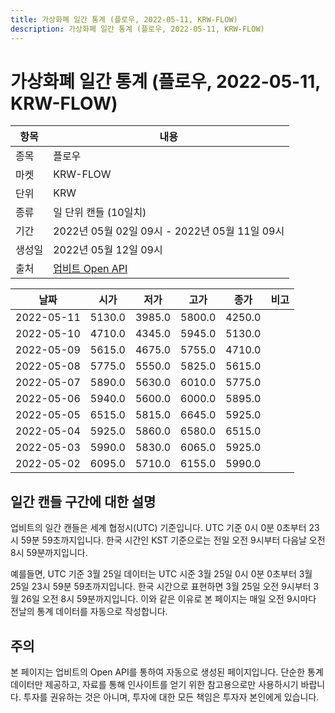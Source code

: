 ```yaml
---
title: 가상화폐 일간 통계 (플로우, 2022-05-11, KRW-FLOW)
description: 가상화폐 일간 통계 (플로우, 2022-05-11, KRW-FLOW)
---
```



가상화폐 일간 통계 (플로우, 2022-05-11, KRW-FLOW)
===

|항목|내용|
|--|--|
|종목|플로우|
|마켓|KRW-FLOW|
|단위|KRW|
|종류|일 단위 캔들 (10일치)|
|기간|2022년 05월 02일 09시 - 2022년 05월 11일 09시|
|생성일|2022년 05월 12일 09시|
|출처|[업비트 Open API](https://docs.upbit.com)|


|날짜|시가|저가|고가|종가|비고|
|--|--|--|--|--|--|
|2022-05-11|5130.0|3985.0|5800.0|4250.0|    |
|2022-05-10|4710.0|4345.0|5945.0|5130.0|    |
|2022-05-09|5615.0|4675.0|5755.0|4710.0|    |
|2022-05-08|5775.0|5550.0|5825.0|5615.0|    |
|2022-05-07|5890.0|5630.0|6010.0|5775.0|    |
|2022-05-06|5940.0|5600.0|6000.0|5895.0|    |
|2022-05-05|6515.0|5815.0|6645.0|5925.0|    |
|2022-05-04|5925.0|5860.0|6580.0|6515.0|    |
|2022-05-03|5990.0|5830.0|6065.0|5925.0|    |
|2022-05-02|6095.0|5710.0|6155.0|5990.0|    |


일간 캔들 구간에 대한 설명
---


업비트의 일간 캔들은 세계 협정시(UTC) 기준입니다. 
UTC 기준 0시 0분 0초부터 23시 59분 59초까지입니다. 
한국 시간인 KST 기준으로는 전일 오전 9시부터 다음날 오전 8시 59분까지입니다. 


예를들면, UTC 기준 3월 25일 데이터는 UTC 시준 3월 25일 0시 0분 0초부터 3월 25일 23시 59분 59초까지입니다. 
한국 시간으로 표현하면 3월 25일 오전 9시부터 3월 26일 오전 8시 59분까지입니다. 
이와 같은 이유로 본 페이지는 매일 오전 9시마다 전날의 통계 데이터를 자동으로 작성합니다. 


주의
---


본 페이지는 업비트의 Open API를 통하여 자동으로 생성된 페이지입니다. 
단순한 통계 데이터만 제공하고, 자료를 통해 인사이트를 얻기 위한 참고용으로만 사용하시기 바랍니다. 
투자를 권유하는 것은 아니며, 투자에 대한 모든 책임은 투자자 본인에게 있습니다. 
